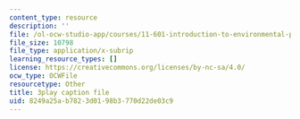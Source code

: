 ```yaml
---
content_type: resource
description: ''
file: /ol-ocw-studio-app/courses/11-601-introduction-to-environmental-policy-and-planning-fall-2016/8249a25ab7823d0198b3770d22de03c9_A76FlzncnbU.srt
file_size: 10798
file_type: application/x-subrip
learning_resource_types: []
license: https://creativecommons.org/licenses/by-nc-sa/4.0/
ocw_type: OCWFile
resourcetype: Other
title: 3play caption file
uid: 8249a25a-b782-3d01-98b3-770d22de03c9
---
```

